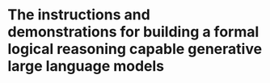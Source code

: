 # The instructions and demonstrations for building a formal logical reasoning capable generative large language models
